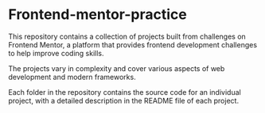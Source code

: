 # Frontend-mentor-practice

This repository contains a collection of projects built from challenges on Frontend Mentor, a platform that provides frontend development challenges to help improve coding skills.

The projects vary in complexity and cover various aspects of web development and modern frameworks.

Each folder in the repository contains the source code for an individual project, with a detailed description in the README file of each project.
